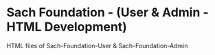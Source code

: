 # Sach Foundation - (User & Admin - HTML Development)
HTML files of Sach-Foundation-User &amp; Sach-Foundation-Admin
